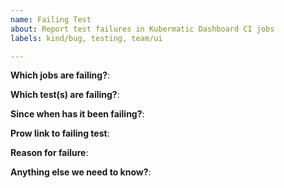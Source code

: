 ```yaml
---
name: Failing Test
about: Report test failures in Kubermatic Dashboard CI jobs
labels: kind/bug, testing, team/ui

---
```


**Which jobs are failing?**:

**Which test(s) are failing?**:

**Since when has it been failing?**:

**Prow link to failing test**:

**Reason for failure**:

**Anything else we need to know?**:
